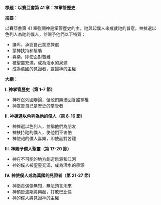 **標題：以賽亞書第 41 章：神掌管歷史**

**摘要：**

以賽亞書第 41 章強調神是掌管歷史的主，祂興起僕人來成就祂的旨意。神揀選以色列人為祂的僕人，並賜予他們以下特質：

* 謙卑，承認自己蒙恩揀選
* 蒙神扶持和幫助
* 喜樂，即使面對苦難
* 被聖靈充滿，成為活水的泉源
* 成為萬國的見證者，宣揚神的主權

**大綱：**

**I. 神掌管歷史（第 1-7 節）**
* 神呼召列國辯論，但他們無法回答誰掌權
* 神宣告自己是歷史的掌管者

**II. 神揀選以色列為祂的僕人（第 8-16 節）**
* 神揀選以色列人，並稱他們為朋友
* 神扶持祂的僕人，使他們不害怕
* 神使祂的僕人喜樂，即使面對苦難

**III. 神賜予僕人聖靈（第 17-20 節）**
* 神在不可能的地方創造泉源和江河
* 神的僕人被聖靈充滿，成為活水的泉源

**IV. 神使僕人成為萬國的見證者（第 21-27 節）**
* 神指責偶像無知，無法預言未來
* 神預告波斯將興起，打敗巴比倫
* 神的僕人將見證神的主權